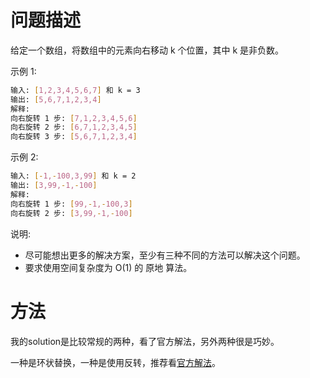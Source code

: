 # 问题描述

给定一个数组，将数组中的元素向右移动 k 个位置，其中 k 是非负数。

示例 1:

```bash
输入: [1,2,3,4,5,6,7] 和 k = 3
输出: [5,6,7,1,2,3,4]
解释:
向右旋转 1 步: [7,1,2,3,4,5,6]
向右旋转 2 步: [6,7,1,2,3,4,5]
向右旋转 3 步: [5,6,7,1,2,3,4]
```

示例 2:

```bash
输入: [-1,-100,3,99] 和 k = 2
输出: [3,99,-1,-100]
解释: 
向右旋转 1 步: [99,-1,-100,3]
向右旋转 2 步: [3,99,-1,-100]
```

说明:

- 尽可能想出更多的解决方案，至少有三种不同的方法可以解决这个问题。
- 要求使用空间复杂度为 O(1) 的 原地 算法。

# 方法

我的solution是比较常规的两种，看了官方解法，另外两种很是巧妙。

一种是环状替换，一种是使用反转，推荐看[官方解法](https://leetcode-cn.com/problems/rotate-array/solution/xuan-zhuan-shu-zu-by-leetcode/)。